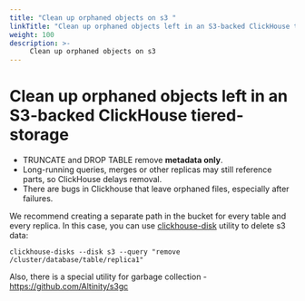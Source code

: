 ```yaml
---
title: "Clean up orphaned objects on s3 "
linkTitle: "Clean up orphaned objects left in an S3-backed ClickHouse tiered‐storage "
weight: 100
description: >-
     Clean up orphaned objects on s3
---
```


# Clean up orphaned objects left in an S3-backed ClickHouse tiered‐storage 

- TRUNCATE and DROP TABLE remove **metadata only**.
- Long-running queries, merges or other replicas may still reference parts, so ClickHouse delays removal.
- There are bugs in Clickhouse that leave orphaned files, especially after failures.

We recommend creating a separate path in the bucket for every table and every replica.  In this case, you can use [clickhouse-disk](https://clickhouse.com/docs/operations/utilities/clickhouse-disks) utility to delete s3 data:

```
clickhouse-disks --disk s3 --query "remove /cluster/database/table/replica1"
```

Also, there is a special utility for garbage collection - https://github.com/Altinity/s3gc

